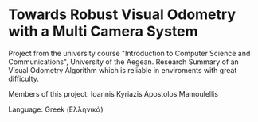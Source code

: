 # Towards Robust Visual Odometry with a Multi Camera System
Project from the university course "Introduction to Computer Science and Communications", University of the Aegean.
Research Summary of an Visual Odometry Algorithm which is reliable in enviroments with great difficulty.

Members of this project:
Ioannis Kyriazis
Apostolos Mamoulellis

Language: Greek (Ελληνικά)
